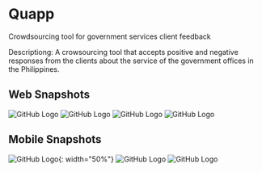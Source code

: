 # Quapp
Crowdsourcing tool for government services client feedback

Descriptiong: A crowsourcing tool that accepts positive and negative responses from
the clients about the service of the government offices in the Philippines.

## Web Snapshots
![GitHub Logo](/quappsnaps/web1.png)
![GitHub Logo](/quappsnaps/web2.png)
![GitHub Logo](/quappsnaps/web3.png)
![GitHub Logo](/quappsnaps/web4.png)

## Mobile Snapshots
![GitHub Logo](/quappsnaps/mob1.png){: width="50%"}
![GitHub Logo](/quappsnaps/mob2.png)
![GitHub Logo](/quappsnaps/mob3.png)
